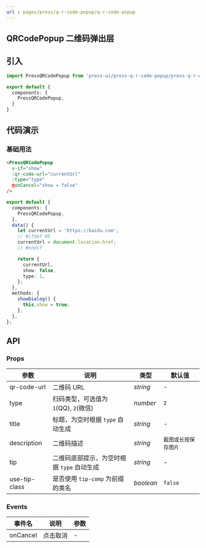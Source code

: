 ```yaml
---
url : pages/press/q-r-code-popup/q-r-code-popup
---
```


## QRCodePopup 二维码弹出层


## 引入

```ts
import PressQRCodePopup from 'press-ui/press-q-r-code-popup/press-q-r-code-popup';

export default {
  components: {
    PressQRCodePopup,
  }
}
```

## 代码演示

### 基础用法

```html
<PressQRCodePopup
  v-if="show"
  :qr-code-url="currentUrl"
  :type="type"
  @onCancel="show = false"
/>
```

```ts
export default {
  components: {
    PressQRCodePopup,
  },
  data() {
    let currentUrl = 'https://baidu.com';
    // #ifdef H5
    currentUrl = document.location.href;
    // #endif

    return {
      currentUrl,
      show: false,
      type: 1,
    };
  },
  methods: {
    showDialog() {
      this.show = true;
    },
  },
};
```

## API

### Props

| 参数          | 说明                                       | 类型      | 默认值               |
| ------------- | ------------------------------------------ | --------- | -------------------- |
| qr-code-url   | 二维码 URL                                 | _string_  | -                    |
| type          | 扫码类型，可选值为 `1`(QQ), `2`(微信)      | _number_  | `2`                  |
| title         | 标题，为空时根据 `type` 自动生成           | _string_  | -                    |
| description   | 二维码描述                                 | _string_  | `截图或长按保存图片` |
| tip           | 二维码底部提示，为空时根据 `type` 自动生成 | _string_  | -                    |
| use-tip-class | 是否使用 `tip-comp` 为前缀的类名           | _boolean_ | `false`              |



### Events

| 事件名   | 说明     | 参数 |
| -------- | -------- | ---- |
| onCancel | 点击取消 | -    |
